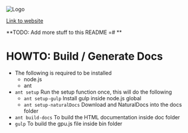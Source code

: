 ![Logo](http://gpu.rocks/img/ogimage.png)

[Link to website](http://gpu.rocks/)

**TODO: Add more stuff to this README =# **

# HOWTO: Build / Generate Docs
- The following is required to be installed
	- node.js
	- ant
- `ant setup` Run the setup function once, this will do the following
	- `ant setup-gulp` Install gulp inside node.js global
	- `ant setup-naturalDocs` Download and NaturalDocs into the docs folder
- `ant build-docs` To build the HTML documentation inside doc folder
- `gulp` To build the gpu.js file inside bin folder

